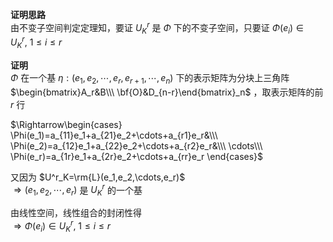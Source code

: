 **证明思路**  
由不变子空间判定定理知，要证 $U^r_K$ 是 $\Phi$ 下的不变子空间，只要证 $\Phi(e_i)\in U^r_K,\ 1\le i\le r$   
  
**证明**  
 $\Phi$ 在一个基 $\eta:(e_1,e_2,\cdots,e_r,e_{r+1},\cdots,e_n)$ 下的表示矩阵为分块上三角阵 $\begin{bmatrix}A_r&B\\\  
\bf{O}&D_{n-r}\end{bmatrix}_n$ ，取表示矩阵的前 $r$ 行  
  
 $\Rightarrow\begin{cases}  
\Phi(e_1)=a_{11}e_1+a_{21}e_2+\cdots+a_{r1}e_r&\\\  
\Phi(e_2)=a_{12}e_1+a_{22}e_2+\cdots+a_{r2}e_r&\\\  
\cdots\\\  
\Phi(e_r)=a_{1r}e_1+a_{2r}e_2+\cdots+a_{rr}e_r  
\end{cases}$   
  
又因为 $U^r_K=\rm{L}(e_1,e_2,\cdots,e_r)$   
 $\Rightarrow(e_1,e_2,\cdots,e_r)$ 是 $U^r_K$ 的一个基  
  
由线性空间，线性组合的封闭性得  
 $\Rightarrow\Phi(e_i)\in U^r_K,\ 1\le i\le r$   
